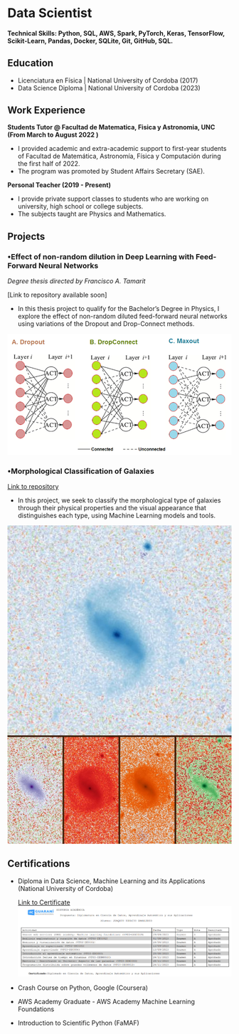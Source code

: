 # Data Scientist

#### Technical Skills: Python, SQL, AWS, Spark, PyTorch, Keras, TensorFlow, Scikit-Learn, Pandas, Docker, SQLite, Git, GitHub, SQL.

## Education
- Licenciatura en Física | National University of Cordoba (2017)								       		
- Data Science Diploma	  | National University of Cordoba (2023)



             		
## Work Experience

**Students Tutor @ Facultad de Matematica, Fisica y Astronomia, UNC (From March to August 2022 )**
- I provided academic and extra-academic support to first-year students of Facultad de Matemática, Astronomía,
  Física y Computación during the first half of 2022.
- The program was promoted by Student Affairs Secretary (SAE).

**Personal Teacher (2019 - Present)**
- I provide private support classes to students who are working on university, high school or college subjects.
- The subjects taught are Physics and Mathematics.

## Projects
### •Effect of non-random dilution in Deep Learning with Feed-Forward Neural Networks
 _Degree thesis directed by Francisco A. Tamarit_

[Link to repository available soon]

- In this thesis project to qualify for the Bachelor’s Degree in Physics, I explore the effect of non-random diluted
feed-forward neural networks using variations of the Dropout and Drop-Connect methods.

![Standard Regularization Techniques](/assets/img/regularization.ppm)

### •Morphological Classification of Galaxies

[Link to repository](https://github.com/GamalerioJoaquin/Morphological-Classification-of-Galaxies)

- In this project, we seek to classify the morphological type of galaxies through their physical properties and the
visual appearance that distinguishes each type, using Machine Learning models and tools.


![Sample Image (5 channels)](/assets/img/galaxias.jpeg)


## Certifications
- Diploma in Data Science, Machine Learning and its Applications (National University of Cordoba)
  
  [Link to Certificate](https://github.com/GamalerioJoaquin/GamalerioJoaquin.github.io/blob/main/assets/img/Certificado.PNG)
  ![Certificado](/assets/img/Certificado.PNG)
- Crash Course on Python, Google (Coursera)
- AWS Academy Graduate - AWS Academy Machine Learning Foundations
- Introduction to Scientific Python (FaMAF)
